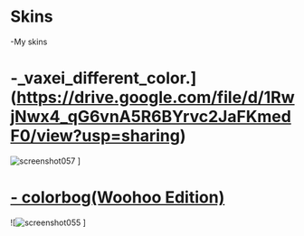 # Skins
-My skins


 #  -_vaxei_different_color.](https://drive.google.com/file/d/1RwjNwx4_qG6vnA5R6BYrvc2JaFKmedF0/view?usp=sharing)
  ![screenshot057](https://user-images.githubusercontent.com/96342426/146644552-d988a926-e1a8-44cd-8059-8f36d2284438.jpg)
 ]
  
</div>

# [- colorbog(Woohoo Edition)](https://mega.nz/file/YeY2iRiJ#HAa1LmI1PI6fXyd-BoyLYYMJZD7dgnvVRdLYfvIi-cE) 
![![screenshot055](https://user-images.githubusercontent.com/96342426/146645890-acd22bfe-cff8-47a3-ab06-8f49862f65ff.jpg)
]
